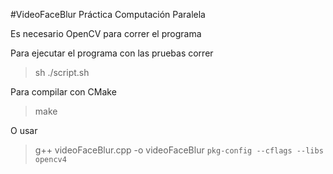 #VideoFaceBlur Práctica Computación Paralela

Es necesario OpenCV para correr el programa

Para ejecutar el programa con las pruebas correr

> sh ./script.sh

Para compilar con CMake

> make

O usar

> g++ videoFaceBlur.cpp -o videoFaceBlur `pkg-config --cflags --libs opencv4`